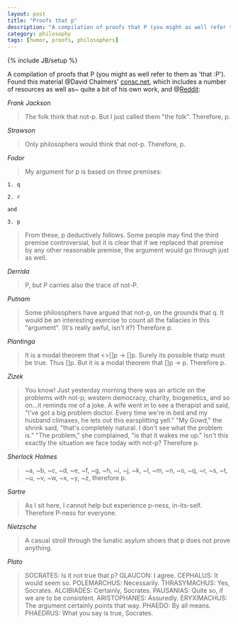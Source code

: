 ```yaml
---
layout: post
title: "Proofs that p"
description: "A compilation of proofs that P (you might as well refer to them as 'that :P')."
category: philosophy
tags: [humor, proofs, philosophers]
---
```

{% include JB/setup %}

A compilation of proofs that P (you might as well refer to them as 'that :P'). Found this material @David Chalmers' [consc.net](http://consc.net/misc/proofs.html), which includes a number of resources as well as~ quite a bit of his own work, and @[Reddit](http://www.reddit.com/r/philosophy/comments/rb0de/17_proofs_that_p_aka_lets_make_fun_of_famous):

_Frank Jackson_ 

>The folk think that not-p. But I just called them "the folk". Therefore, p.

_Strawson_ 

>Only philosophers would think that not-p. Therefore, p.

_Fodor_ 

>My argument for p is based on three premises:

    1. q
    
    2. r
    
    and
    
    3. p

>From these, p deductively follows. Some people may find the third premise controversial, but it is clear that if we replaced that premise by any other reasonable premise, the argument would go through just as well.

_Derrida_ 

>P, but P carries also the trace of not-P.

_Putnam_

>Some philosophers have argued that not-p, on the grounds that q. It would be an interesting exercise to count all the fallacies in this "argument". (It's really awful, isn't it?) Therefore p.

_Plantinga_

>It is a modal theorem that <>[]p -> []p. Surely its possible thatp must be true. Thus []p. But it is a modal theorem that []p -> p. Therefore p.

_Zizek_

>You know! Just yesterday morning there was an article on the problems with not-p; western democracy, charity, biogenetics, and so on...it reminds me of a joke. A wife went in to see a therapist and said, "I've got a big problem doctor. Every time we're in bed and my husband climaxes, he lets out this earsplitting yell." "My Gowd," the shrink said, "that's completely natural. I don't see what the problem is." "The problem," she complained, "is that it wakes me up." Isn't this exactly the situation we face today with not-p? Therefore p.

_Sherlock Holmes_ 

>~a, ~b, ~c, ~d, ~e, ~f, ~g, ~h, ~i, ~j, ~k, ~l, ~m, ~n, ~o, ~q, ~r, ~s, ~t, ~u, ~v, ~w, ~x, ~y, ~z, therefore p.

_Sartre_

>As I sit here, I cannot help but experience p-ness, in-its-self. Therefore P-ness for everyone.

_Nietzsche_ 

>A casual stroll through the lunatic asylum shows that p does not prove anything.

_Plato_

>SOCRATES: Is it not true that p?
>GLAUCON: I agree.
>CEPHALUS: It would seem so.
>POLEMARCHUS: Necessarily.
>THRASYMACHUS: Yes, Socrates.
>ALCIBIADES: Certainly, Socrates.
>PAUSANIAS: Quite so, if we are to be consistent.
>ARISTOPHANES: Assuredly.
>ERYXIMACHUS: The argument certainly points that way.
>PHAEDO: By all means.
>PHAEDRUS: What you say is true, Socrates.